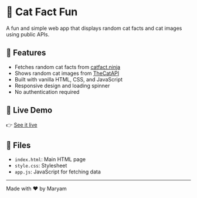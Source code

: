 # 🐾 Cat Fact Fun

A fun and simple web app that displays random cat facts and cat images using public APIs.

## 🧩 Features
- Fetches random cat facts from [catfact.ninja](https://catfact.ninja/)
- Shows random cat images from [TheCatAPI](https://thecatapi.com/)
- Built with vanilla HTML, CSS, and JavaScript
- Responsive design and loading spinner
- No authentication required

## 🚀 Live Demo
👉 [See it live](https://mryums.github.io/cat-fact-fun/)

## 📂 Files
- `index.html`: Main HTML page
- `style.css`: Stylesheet
- `app.js`: JavaScript for fetching data

---

Made with ❤️ by Maryam

